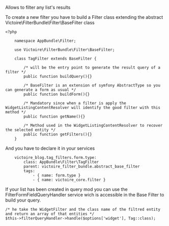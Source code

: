 Allows to filter any list's results

To create a new filter you have to build a Filter class extending the abstract Victoire\FilterBundle\Filter\BaseFilter class 

    <?php
    
        namespace AppBundle\Filter;
        
        use Victoire\FilterBundle\Filter\BaseFilter;
        
        class TagFilter extends BaseFilter {
            
            /* will be the entry point to generate the result query of a filter */
            public function buildQuery(){}
            
            /* BaseFilter is an extension of symfony AbstractType so you can generate a form as usual */
            public function buildForm(){}
            
            /* Mandatory since when a filter is apply the WidgetListingContentResolver will identify the good filter with this method */
            public function getName(){}
            
            /* Method used in the WidgetListingContentResolver to recover the selected entity */
            public function getFilters(){}
        } 
        
  And you have to declare it in your services
  
        victoire_blog.tag_filters.form.type:
            class: AppBundle\Filter\TagFilter
            parent: victoire_filter_bundle.abstract_base_filter
            tags:
                - { name: form.type }
                - { name: victoire_core.filter } 
                
If your list has been created in query mod you can use the FilterFormFieldQueryHandler service 
wich is accessible in the Base Filter to build your query.

    /* he take the WidgetFilter and the class name of the filtred entity and return an array of that entities */
    $this->filterQueryHandler->handle($options['widget'], Tag::class);